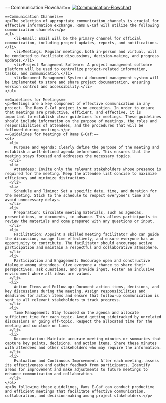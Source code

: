 ==Communication Flowchart==
<a href="https://ibb.co/bNRnffS"><img src="https://i.ibb.co/kq6FddR/Communication-Flowchart.png" alt="Communication-Flowchart" border="0"></a>

    ==Communication Channels==
    <p>The selection of appropriate communication channels is crucial for effective information exchange. Rams E-Caf will utilize the following communication channels:</p>
    <ul>
        <li>Email: Email will be the primary channel for official communication, including project updates, reports, and notifications.</li>
        <li>Meetings: Regular meetings, both in-person and virtual, will be conducted to facilitate discussions, decision-making, and progress updates.</li>
        <li>Project Management Software: A project management software platform will be used to centralize project-related information, tasks, and communication.</li>
        <li>Document Management System: A document management system will be implemented to store and share project documentation, ensuring version control and accessibility.</li>
    </ul>

    ==Guidelines for Meetings==
    <p>Meetings are a key component of effective communication in any project. The Rams E-Caf project is no exception. In order to ensure that meetings are productive, efficient, and effective, it is important to establish clear guidelines for meetings. These guidelines should include information on the purpose of meetings, the roles and responsibilities of attendees, and the procedures that will be followed during meetings.</p>
    ==Guidelines for Meetings of Rams E-Caf:==
    <ol>
      <li>
        Purpose and Agenda: Clearly define the purpose of the meeting and establish a well-defined agenda beforehand. This ensures that the meeting stays focused and addresses the necessary topics.
      </li>
      <li>
        Attendees: Invite only the relevant stakeholders whose presence is required for the meeting. Keep the attendee list concise to maximize efficiency and minimize distractions.
      </li>
      <li>
        Schedule and Timing: Set a specific date, time, and duration for the meeting. Stick to the schedule to respect everyone's time and avoid unnecessary delays.
      </li>
      <li>
        Preparation: Circulate meeting materials, such as agendas, presentations, or documents, in advance. This allows participants to review the materials and come prepared with any questions or input.
      </li>
      <li>
        Facilitation: Appoint a skilled meeting facilitator who can guide the discussion, manage time effectively, and ensure everyone has an opportunity to contribute. The facilitator should encourage active participation and maintain a respectful and collaborative atmosphere.
      </li>
      <li>
        Participation and Engagement: Encourage open and constructive dialogue among attendees. Give everyone a chance to share their perspectives, ask questions, and provide input. Foster an inclusive environment where all ideas are valued.
      </li>
      <li>
        Action Items and Follow-up: Document action items, decisions, and key discussions during the meeting. Assign responsibilities and deadlines for action items and ensure that follow-up communication is sent to all relevant stakeholders to track progress.
      </li>
      <li>
        Time Management: Stay focused on the agenda and allocate sufficient time for each topic. Avoid getting sidetracked by unrelated discussions or going off-topic. Respect the allocated time for the meeting and conclude on time.
      </li>
      <li>
        Documentation: Maintain accurate meeting minutes or summaries that capture key points, decisions, and action items. Share these minutes with attendees and other stakeholders who may require the information.
      </li>
      <li>
        Evaluation and Continuous Improvement: After each meeting, assess its effectiveness and gather feedback from participants. Identify areas for improvement and make adjustments to future meetings to enhance communication and collaboration.
      </li>
    </ol>
    <p>By following these guidelines, Rams E-Caf can conduct productive and efficient meetings that facilitate effective communication, collaboration, and decision-making among project stakeholders.</p>
  